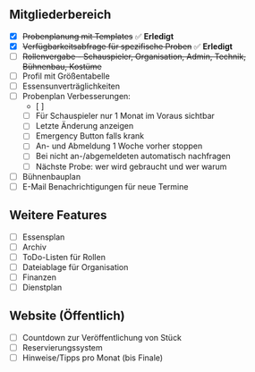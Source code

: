 
## Mitgliederbereich
- [x] ~~Probenplanung mit Templates~~ ✅ **Erledigt**
- [x] ~~Verfügbarkeitsabfrage für spezifische Proben~~ ✅ **Erledigt**
- [ ] ~~Rollenvergabe - Schauspieler, Organisation, Admin, Technik, Bühnenbau, Kostüme~~
- [ ] Profil mit Größentabelle
- [ ] Essensunverträglichkeiten
- [ ] Probenplan Verbesserungen:
  - [ ] 
  - [ ] Für Schauspieler nur 1 Monat im Voraus sichtbar
  - [ ] Letzte Änderung anzeigen
  - [ ] Emergency Button falls krank
  - [ ] An- und Abmeldung 1 Woche vorher stoppen
  - [ ] Bei nicht an-/abgemeldeten automatisch nachfragen
  - [ ] Nächste Probe: wer wird gebraucht und wer warum
- [ ] Bühnenbauplan
- [ ] E-Mail Benachrichtigungen für neue Termine

## Weitere Features
- [ ] Essensplan
- [ ] Archiv
- [ ] ToDo-Listen für Rollen
- [ ] Dateiablage für Organisation
- [ ] Finanzen
- [ ] Dienstplan

## Website (Öffentlich)
- [ ] Countdown zur Veröffentlichung von Stück
- [ ] Reservierungssystem
- [ ] Hinweise/Tipps pro Monat (bis Finale)